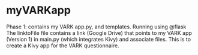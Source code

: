 # myVARKapp
Phase 1: contains my VARK app.py, and templates. Running using @flask
The linktoFile file contains a link (Google Drive) that points to my VARK app (Version 1) in main.py (which integrates Kivy) and associate files. This is to create a Kivy app for the VARK questionnaire. 

